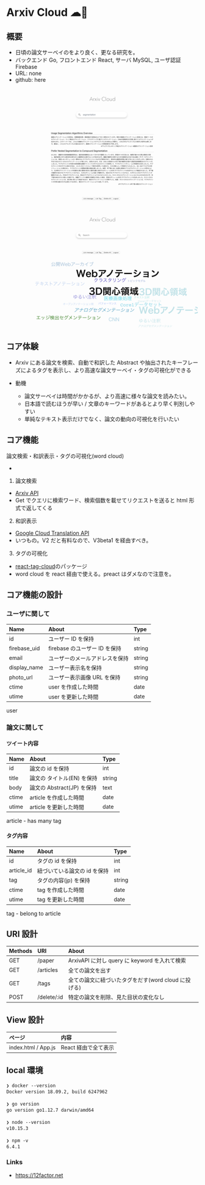 # Arxiv Cloud ☁📄

## 概要

- 日頃の論文サーベイのをより良く、更なる研究を。
- バックエンド Go, フロントエンド React, サーバ MySQL, ユーザ認証 Firebase
- URL: none
- github: here

<div align="center">
<img src="normal.png" width="500">
<img src="tags.png" width="500">
</div>

## コア体験

- Arxiv にある論文を検索、自動で和訳した Abstract や抽出されたキーフレーズによるタグを表示し、より高速な論文サーベイ・タグの可視化ができる<br>

- 動機
  - 論文サーベイは時間がかかるが、より高速に様々な論文を読みたい。
  - 日本語で読むほうが早い / 文章のキーワードがあるとより早く判別しやすい
  - 単純なテキスト表示だけでなく、論文の動向の可視化を行いたい

## コア機能

論文検索・和訳表示・タグの可視化(word cloud)

-

1. 論文検索

- [Arxiv API](https://arxiv.org/help/api)
- Get でクエリに検索ワード、検索個数を載せてリクエストを送ると html 形式で返してくる

2. 和訳表示

- [Google Cloud Translation API](https://cloud.google.com/translate/pricing?hl=ja)
- いつもの。V2 だと有料なので、V3beta1 を経由すべき。

3. タグの可視化

- [react-tag-cloud](https://www.npmjs.com/package/react-tag-cloud])のパッケージ
- word cloud を react 経由で使える。preact はダメなので注意を。

## コア機能の設計

### ユーザに関して

| Name         | About                          | Type   |
| :----------- | :----------------------------- | :----- |
| id           | ユーザー ID を保持             | int    |
| firebase_uid | firebase のユーザー ID を保持  | string |
| email        | ユーザーのメールアドレスを保持 | string |
| display_name | ユーザー表示名を保持           | string |
| photo_url    | ユーザー表示画像 URL を保持    | string |
| ctime        | user を作成した時間            | date   |
| utime        | user を更新した時間            | date   |

user

### 論文に関して

#### ツイート内容

| Name  | About                      | Type   |
| :---- | :------------------------- | :----- |
| id    | 論文の id を保持           | int    |
| title | 論文の タイトル(EN) を保持 | string |
| body  | 論文の Abstract(JP) を保持 | text   |
| ctime | article を作成した時間     | date   |
| utime | article を更新した時間     | date   |

article - has many tag

#### タグ内容

| Name       | About                        | Type   |
| :--------- | :--------------------------- | :----- |
| id         | タグの id を保持             | int    |
| article_id | 紐づいている論文の id を保持 | int    |
| tag        | タグの内容(jp) を保持        | string |
| ctime      | tag を作成した時間           | date   |
| utime      | tag を更新した時間           | date   |

tag - belong to article

## URI 設計

| Methods | URI         | About                                               |
| :------ | :---------- | :-------------------------------------------------- |
| GET     | /paper      | ArxivAPI に対し query に keyword を入れて検索       |
| GET     | /articles   | 全ての論文を出す                                    |
| GET     | /tags       | 全ての論文に紐づいたタグをだす(word cloud に投げる) |
| POST    | /delete/:id | 特定の論文を削除、見た目状の変化なし                |

## View 設計

| ページ              | 内容                 |
| :------------------ | :------------------- |
| index.html / App.js | React 経由で全て表示 |

## local 環境

```
❯ docker --version
Docker version 18.09.2, build 6247962

❯ go version
go version go1.12.7 darwin/amd64

❯ node --version
v10.15.3

❯ npm -v
6.4.1
```

### Links

- https://12factor.net

